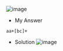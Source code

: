 ![image](https://user-images.githubusercontent.com/68887544/190957494-17bc3f60-60f1-4e5b-bbd3-72426fafd109.png)

- My Answer

```
aa+[bc]+
```

- Solution
![image](https://user-images.githubusercontent.com/68887544/190957565-fe0e0ea8-a8b1-45ca-bf6f-3f200bb2cd35.png)

